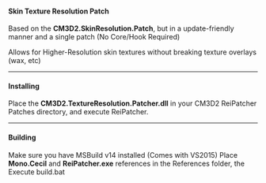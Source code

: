 ﻿#### Skin Texture Resolution Patch

Based on the **CM3D2.SkinResolution.Patch**, but in a update-friendly manner and a single patch (No Core/Hook Required)

Allows for Higher-Resolution skin textures without breaking texture overlays (wax, etc)

---
#### Installing

Place the **CM3D2.TextureResolution.Patcher.dll** in your CM3D2 ReiPatcher Patches directory, and execute ReiPatcher.

---
#### Building

Make sure you have MSBuild v14 installed (Comes with VS2015)
Place **Mono.Cecil** and **ReiPatcher.exe** references in the References folder, the Execute build.bat